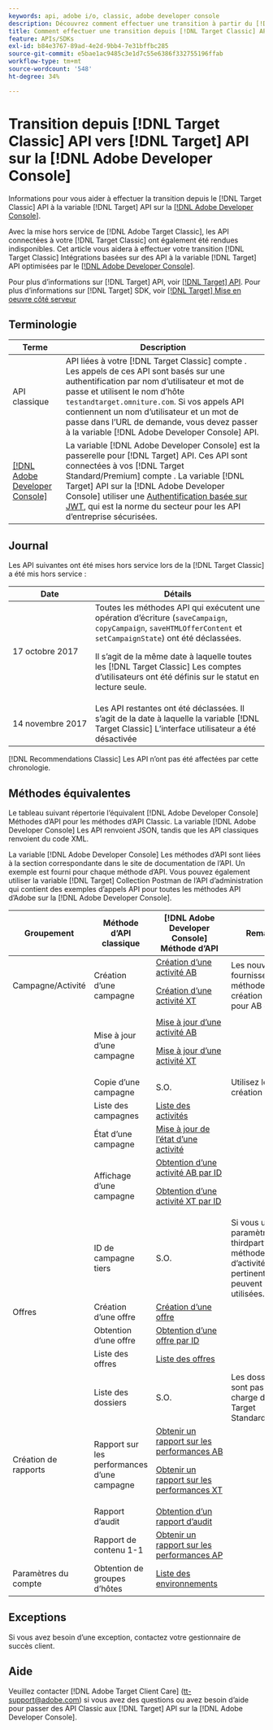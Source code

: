 ```yaml
---
keywords: api, adobe i/o, classic, adobe developer console
description: Découvrez comment effectuer une transition à partir du [!DNL Adobe Target Classic] API à la variable [!DNL Target] API sur la [!DNL Adobe Developer Console].
title: Comment effectuer une transition depuis [!DNL Target Classic] API vers [!DNL Target] API sur la [!DNL Adobe Developer Console]?
feature: APIs/SDKs
exl-id: b84e3767-89ad-4e2d-9bb4-7e31bffbc285
source-git-commit: e5bae1ac9485c3e1d7c55e6386f332755196ffab
workflow-type: tm+mt
source-wordcount: '548'
ht-degree: 34%

---
```


# Transition depuis [!DNL Target Classic] API vers [!DNL Target] API sur la [!DNL Adobe Developer Console]

Informations pour vous aider à effectuer la transition depuis le [!DNL Target Classic] API à la variable [!DNL Target] API sur la [[!DNL Adobe Developer Console]](https://developer.adobe.com/console/home).

Avec la mise hors service de [!DNL Adobe Target Classic], les API connectées à votre [!DNL Target Classic] ont également été rendues indisponibles. Cet article vous aidera à effectuer votre transition [!DNL Target Classic] Intégrations basées sur des API à la variable [!DNL Target] API optimisées par le [[!DNL Adobe Developer Console]](https://developer.adobe.com/console/home).

Pour plus d’informations sur [!DNL Target] API, voir [[!DNL Target] API](/help/dev/before-administer/target-api-overview.md). Pour plus d’informations sur [!DNL Target] SDK, voir [[!DNL Target] Mise en oeuvre côté serveur](/help/dev/implement/server-side/server-side-overview.md)

## Terminologie 

| Terme | Description |
|--- |--- |
| API classique | API liées à votre [!DNL Target Classic] compte . Les appels de ces API sont basés sur une authentification par nom d’utilisateur et mot de passe et utilisent le nom d’hôte `testandtarget.omniture.com`. Si vos appels API contiennent un nom d’utilisateur et un mot de passe dans l’URL de demande, vous devez passer à la variable [!DNL Adobe Developer Console] API. |
| [[!DNL Adobe Developer Console]](https://developer.adobe.com/console/home) | La variable [!DNL Adobe Developer Console] est la passerelle pour [!DNL Target] API. Ces API sont connectées à vos [!DNL Target Standard/Premium] compte . La variable [!DNL Target] API sur la [!DNL Adobe Developer Console] utiliser une [Authentification basée sur JWT](../../before-administer/configure-authentication.md), qui est la norme du secteur pour les API d’entreprise sécurisées. |

## Journal

Les API suivantes ont été mises hors service lors de la [!DNL Target Classic] a été mis hors service :

| Date | Détails |
|--- |--- |
| 17 octobre 2017 | Toutes les méthodes API qui exécutent une opération d’écriture (`saveCampaign`, `copyCampaign`, `saveHTMLOfferContent` et `setCampaignState`) ont été déclassées.<P>Il s’agit de la même date à laquelle toutes les [!DNL Target Classic] Les comptes d’utilisateurs ont été définis sur le statut en lecture seule. |
| 14 novembre 2017 | Les API restantes ont été déclassées. Il s’agit de la date à laquelle la variable [!DNL Target Classic] L’interface utilisateur a été désactivée |

[!DNL Recommendations Classic] Les API n’ont pas été affectées par cette chronologie.

## Méthodes équivalentes

Le tableau suivant répertorie l’équivalent [!DNL Adobe Developer Console] Méthodes d’API pour les méthodes d’API Classic. La variable [!DNL Adobe Developer Console] Les API renvoient JSON, tandis que les API classiques renvoient du code XML.

La variable [!DNL Adobe Developer Console] Les méthodes d’API sont liées à la section correspondante dans le site de documentation de l’API. Un exemple est fourni pour chaque méthode d’API. Vous pouvez également utiliser la variable [!DNL Target] Collection Postman de l’API d’administration qui contient des exemples d’appels API pour toutes les méthodes API d’Adobe sur la [!DNL Adobe Developer Console].

| Groupement | Méthode d’API classique | [!DNL Adobe Developer Console] Méthode d’API | Remarques |
|--- |--- |--- |--- |
| Campagne/Activité | Création d’une campagne | [Création d’une activité AB](https://developers.adobetarget.com/api/#create-ab-activity)<P>[Création d’une activité XT](https://developers.adobetarget.com/api/#create-xt-activity) | Les nouvelles API fournissent des méthodes de création distinctes pour AB et XT. |
|  | Mise à jour d’une campagne | [Mise à jour d’une activité AB](https://developers.adobetarget.com/api/#update-ab-activity)<P>[Mise à jour d’une activité XT](https://developers.adobetarget.com/api/#update-xt-activity) |  |
|  | Copie d’une campagne | S.O. | Utilisez les API de création d’activités. |
|  | Liste des campagnes | [Liste des activités](https://developers.adobetarget.com/api/#list-activities) |  |
|  | État d’une campagne | [Mise à jour de l’état d’une activité](https://developers.adobetarget.com/api/#update-activity-state) |  |
|  | Affichage d’une campagne | [Obtention d’une activité AB par ID](https://developers.adobetarget.com/api/#get-ab-activity-by-id)<P>[Obtention d’une activité XT par ID](https://developers.adobetarget.com/api/#get-xt-activity-by-id) |  |
|  | ID de campagne tiers | S.O. | Si vous utilisez un paramètre thirdpartyID, les méthodes d’activité pertinentes peuvent être utilisées. |
| Offres | Création d’une offre | [Création d’une offre](https://developers.adobetarget.com/api/#create-offer) |  |
|  | Obtention d’une offre | [Obtention d’une offre par ID](https://developers.adobetarget.com/api/#get-offer-by-id) |  |
|  | Liste des offres | [Liste des offres](https://developers.adobetarget.com/api/#list-offers) |  |
|  | Liste des dossiers | S.O. | Les dossiers ne sont pas pris en charge dans [!DNL Target Standard/Premium] |
| Création de rapports | Rapport sur les performances d’une campagne | [Obtenir un rapport sur les performances AB](https://developers.adobetarget.com/api/#get-ab-performance-report)<P>[Obtenir un rapport sur les performances XT](https://developers.adobetarget.com/api/#get-xt-performance-report) |  |
|  | Rapport d’audit | [Obtention d’un rapport d’audit](https://developers.adobetarget.com/api/#get-audit-report) |  |
|  | Rapport de contenu 1-1 | [Obtenir un rapport sur les performances AP](https://developers.adobetarget.com/api/#get-ap-activity-performance-report) |  |
| Paramètres du compte | Obtention de groupes d’hôtes | [Liste des environnements](https://developers.adobetarget.com/api/#list-environments) |  |

## Exceptions

Si vous avez besoin d’une exception, contactez votre gestionnaire de succès client.

## Aide

Veuillez contacter [!DNL Adobe Target Client Care] (tt-support@adobe.com) si vous avez des questions ou avez besoin d’aide pour passer des API Classic aux [!DNL Target] API sur la [!DNL Adobe Developer Console].
